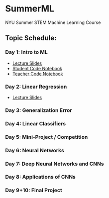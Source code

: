 # SummerML
NYU Summer STEM Machine Learning Course

## Topic Schedule:
### Day 1: Intro to ML
- [Lecture Slides](https://github.com/nikopj/SummerML/blob/master/Day1/Day1.pdf)
- [Student Code Notebook](https://github.com/nikopj/SummerML/blob/master/Day1/Day1.ipynb)
- [Teacher Code Notebook](https://github.com/nikopj/SummerML/blob/master/Day1/Day1_Teacher.ipynb)
### Day 2: Linear Regression
- [Lecture Slides](https://github.com/nikopj/SummerML/blob/master/Day2/Day2.pdf)
### Day 3: Generalization Error
### Day 4: Linear Classifiers
### Day 5: Mini-Project / Competition
### Day 6: Neural Networks
### Day 7: Deep Neural Networks and CNNs
### Day 8: Applications of CNNs
### Day 9+10: Final Project
